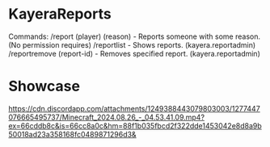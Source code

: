# KayeraReports

Commands:
/report (player) (reason) - Reports someone with some reason. (No permission requires)
/reportlist - Shows reports. (kayera.reportadmin)
/reportremove (report-id) - Removes specified report. (kayera.reportadmin)

# Showcase

https://cdn.discordapp.com/attachments/1249388443079803003/1277447076665495737/Minecraft_2024.08.26_-_04.53.41.09.mp4?ex=66cddb8c&is=66cc8a0c&hm=88f1b035fbcd2f322dde1453042e8d8a9b50018ad23a358168fc0489871296d3&
